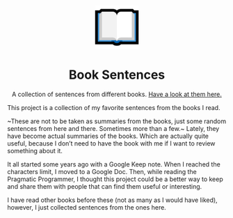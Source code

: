<!--
This README.md file was generated from an open source template.
Have a look at it! https://gist.github.com/Cool709/a0880e5b3bfcbac54f58b52b3ade2e02
-->

<!-- Logo (with link) -->
<p align="center">
 <a href="https://Cool709.github.io/book-sentences/">
   <img alt="how to live" src="https://raw.githubusercontent.com/Cool709/book-sentences/master/assets/open-book.png" width="100" />
 </a>
</p>

<!-- Title -->
<h1 align="center">
 Book Sentences
</h1>

<p align="center">
A collection of sentences from different books.
 <a href="https://Cool709.github.io/book-sentences/">
  Have a look at them here.
 </a>
</p>

This project is a collection of my favorite sentences from the books I read.

~These are not to be taken as summaries from the books, just some random sentences from here and there. Sometimes more than a few.~ Lately, they have become actual summaries of the books. Which are actually quite useful, because I don’t need to have the book with me if I want to review something about it.

It all started some years ago with a Google Keep note. When I reached the characters limit, I moved to a Google Doc. Then, while reading the Pragmatic Programmer, I thought this project could be a better way to keep and share them with people that can find them useful or interesting.

I have read other books before these (not as many as I would have liked), however, I just collected sentences from the ones here.
